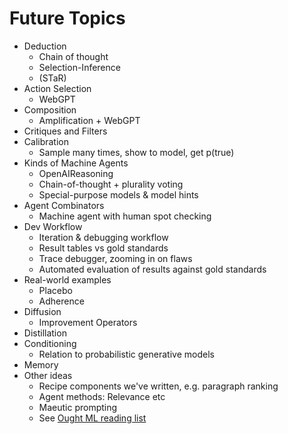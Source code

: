 # Future Topics

* Deduction
  * Chain of thought
  * Selection-Inference
  * (STaR)
* Action Selection
  * WebGPT
* Composition
  * Amplification + WebGPT
* Critiques and Filters
* Calibration
  * Sample many times, show to model, get p(true)
* Kinds of Machine Agents
  * OpenAIReasoning
  * Chain-of-thought + plurality voting
  * Special-purpose models & model hints
* Agent Combinators
  * Machine agent with human spot checking
* Dev Workflow
  * Iteration & debugging workflow
  * Result tables vs gold standards
  * Trace debugger, zooming in on flaws
  * Automated evaluation of results against gold standards
* Real-world examples
  * Placebo
  * Adherence
* Diffusion
  * Improvement Operators
* Distillation
* Conditioning
  * Relation to probabilistic generative models
* Memory
* Other ideas
  * Recipe components we've written, e.g. paragraph ranking
  * Agent methods: Relevance etc
  * Maeutic prompting
  * See [Ought ML reading list](https://docs.google.com/document/d/1Z1mQ47FqzNBzNvalWgSnyGph7A4Q7MndOEqsqv\_mto0/edit)
